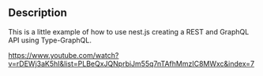 ## Description

This is a little example of how to use nest.js creating a REST and GraphQL API using Type-GraphQL.

https://www.youtube.com/watch?v=rDEWj3aK5hI&list=PLBeQxJQNprbiJm55q7nTAfhMmzIC8MWxc&index=7
